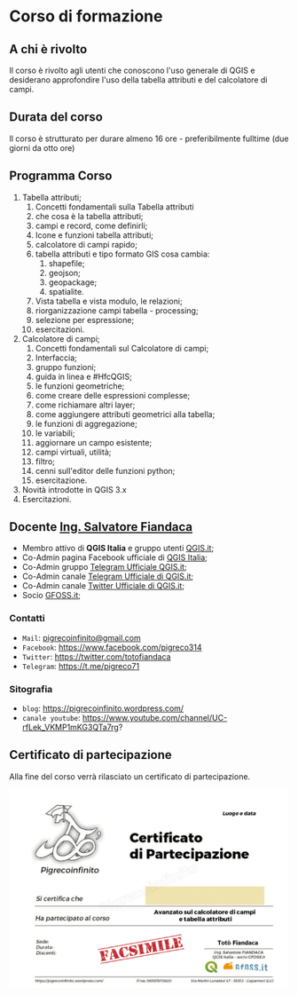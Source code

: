 # Corso di formazione

## A chi è rivolto

Il corso è rivolto agli utenti che conoscono l'uso generale di QGIS e desiderano approfondire l'uso della tabella attributi e del calcolatore di campi.

## Durata del corso

Il corso è strutturato per durare almeno 16 ore - preferibilmente fulltime (due giorni da otto ore)

## Programma Corso

1. Tabella attributi;
   1. Concetti fondamentali sulla Tabella attributi
   2. che cosa è la tabella attributi;
   3. campi e record, come definirli;
   4. Icone e funzioni tabella attributi;
   5. calcolatore di campi rapido;
   6. tabella attributi e tipo formato GIS cosa cambia:
      1. shapefile;
      2. geojson;
      3. geopackage;
      4. spatialite.
   7. Vista tabella e vista modulo, le relazioni;
   8. riorganizzazione campi tabella - processing;
   9. selezione per espressione;
   10. esercitazioni.
2. Calcolatore di campi;
   1. Concetti fondamentali sul Calcolatore di campi;
   2. Interfaccia;
   3. gruppo funzioni;
   4. guida in linea e #HfcQGIS;
   5. le funzioni geometriche;
   6. come creare delle espressioni complesse;
   7. come richiamare altri layer;
   8. come aggiungere attributi geometrici alla tabella;
   9. le funzioni di aggregazione;
   10. le variabili;
   11. aggiornare un campo esistente;
   12. campi virtuali, utilità;
   13. filtro;
   14. cenni sull'editor delle funzioni python;
   15. esercitazione.
3.  Novità introdotte in QGIS 3.x
4.  Esercitazioni.

## Docente [Ing. Salvatore Fiandaca](http://hfcqgis.opendatasicilia.it/it/latest/autore.html)

- Membro attivo di **QGIS Italia** e gruppo utenti [QGIS.it](http://qgis.it/);
- Co-Admin pagina Facebook ufficiale di [QGIS Italia](https://www.facebook.com/qgis.it/);
- Co-Admin gruppo [Telegram Ufficiale QGIS.it](https://t.me/qgis_it);
- Co-Admin canale [Telegram Ufficiale di QGIS.it](https://t.me/qgisitalia);
- Co-Admin canale [Twitter Ufficiale di QGIS.it](https://twitter.com/qgisitalia);
- Socio [GFOSS.it](http://gfoss.it/);

### Contatti

- `Mail`: pigrecoinfinito@gmail.com
- `Facebook`: https://www.facebook.com/pigreco314
- `Twitter`: https://twitter.com/totofiandaca
- `Telegram`: https://t.me/pigreco71

### Sitografia

- `blog`: https://pigrecoinfinito.wordpress.com/
- `canale youtube`: https://www.youtube.com/channel/UC-rfLek_VKMP1mKG3QTa7rg?


  
## Certificato di partecipazione

Alla fine del corso verrà rilasciato un certificato di partecipazione.

![screen](./certificato_bozza2.png)
